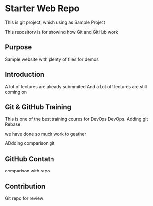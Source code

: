 # Starter Web Repo

This is git project, which using as Sample Project

This repository is for showing how Git and GitHub work

## Purpose

Sample website with plenty of files for demos

## Introduction 

A lot of lectures are already submmited 
And a Lot off lectures are still coming on 

## Git & GitHub Training

This is one of the best training coures for DevOps
DevOps.
Adding git Rebase 

we have done so much work to geather 


ADdding comparison git 

## GitHub Contatn
comparison with repo

## Contribution 
Git repo for review
